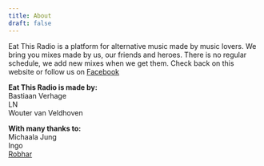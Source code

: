 ```yaml
---
title: About
draft: false
---
```


Eat This Radio is a platform for alternative music made by music lovers. We bring you mixes made by us, our friends and heroes. There is no regular schedule, we add new mixes when we get them. Check back on this website or follow us on [Facebook][1]

__Eat This Radio is made by:__  
Bastiaan Verhage  
LN  
Wouter van Veldhoven  

__With many thanks to:__  
Michaala Jung  
Ingo  
[Robhar][2]


[1]:https://www.facebook.com/eatthismedia.utrecht
[2]:http://www.robhar.com
